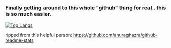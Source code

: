 ### Finally getting around to this whole "github" thing for real.. this is so much easier.


[![Top Langs](https://github-readme-stats.vercel.app/api/top-langs/?username=Vivian-Green&hide=html)](https://github.com/Vivian-Green/github-readme-stats&show_icons=true)

ripped from this helpful person: https://github.com/anuraghazra/github-readme-stats

<!--
**Vivian-Green/Vivian-Green** is a ✨ _special_ ✨ repository because its `README.md` (this file) appears on your GitHub profile.

Here are some ideas to get you started:

- 🔭 I’m currently working on ...
- 🌱 I’m currently learning ...
- 👯 I’m looking to collaborate on ...
- 🤔 I’m looking for help with ...
- 💬 Ask me about ...
- 📫 How to reach me: ...
- 😄 Pronouns: ...
- ⚡ Fun fact: ...
-->
